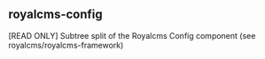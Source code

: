 ## royalcms-config

[READ ONLY] Subtree split of the Royalcms Config component (see royalcms/royalcms-framework)